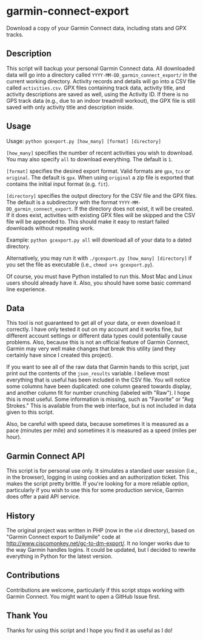 garmin-connect-export
=====================

Download a copy of your Garmin Connect data, including stats and GPX tracks.

Description
-----------
This script will backup your personal Garmin Connect data. All downloaded data will go into a directory called `YYYY-MM-DD_garmin_connect_export/` in the current working directory. Activity records and details will go into a CSV file called `activities.csv`. GPX files containing track data, activity title, and activity descriptions are saved as well, using the Activity ID. If there is no GPS track data (e.g., due to an indoor treadmill workout), the GPX file is still saved with only activity title and description inside.

Usage
-----
Usage: `python gcexport.py [how_many] [format] [directory]`

`[how_many]` specifies the number of recent activities you wish to download. You may also specify `all` to download everything. The default is `1`.

`[format]` specifies the desired export format. Valid formats are `gpx`, `tcx` or `original`. The default is `gpx`. When using `original` a zip file is exported that contains the initial input format (e.g. `fit`).

`[directory]` specifies the output directory for the CSV file and the GPX files. The default is a subdirectory with the format `YYYY-MM-DD_garmin_connect_export`. If the directory does not exist, it will be created. If it does exist, activities with existing GPX files will be skipped and the CSV file will be appended to. This should make it easy to restart failed downloads without repeating work.

Example: `python gcexport.py all` will download all of your data to a dated directory.

Alternatively, you may run it with `./gcexport.py [how_many] [directory]` if you set the file as executable (i.e., `chmod u+x gcexport.py`).

Of course, you must have Python installed to run this. Most Mac and Linux users should already have it. Also, you should have some basic command line experience.

Data
----
This tool is not guaranteed to get all of your data, or even download it correctly. I have only tested it out on my account and it works fine, but different account settings or different data types could potentially cause problems. Also, because this is not an official feature of Garmin Connect, Garmin may very well make changes that break this utility (and they certainly have since I created this project).

If you want to see all of the raw data that Garmin hands to this script, just print out the contents of the `json_results` variable. I believe most everything that is useful has been included in the CSV file. You will notice some columns have been duplicated: one column geared towards display, and another column fit for number crunching (labeled with "Raw"). I hope this is most useful. Some information is missing, such as "Favorite" or "Avg Strokes."  This is available from the web interface, but is not included in data given to this script.

Also, be careful with speed data, because sometimes it is measured as a pace (minutes per mile) and sometimes it is measured as a speed (miles per hour).

Garmin Connect API
------------------
This script is for personal use only. It simulates a standard user session (i.e., in the browser), logging in using cookies and an authorization ticket. This makes the script pretty brittle. If you're looking for a more reliable option, particularly if you wish to use this for some production service, Garmin does offer a paid API service.

History
-------
The original project was written in PHP (now in the `old` directory), based on "Garmin Connect export to Dailymile" code at http://www.ciscomonkey.net/gc-to-dm-export/. It no longer works due to the way Garmin handles logins. It could be updated, but I decided to rewrite everything in Python for the latest version.

Contributions
-------------
Contributions are welcome, particularly if this script stops working with Garmin Connect. You might want to open a GitHub Issue first.

Thank You
---------
Thanks for using this script and I hope you find it as useful as I do!
